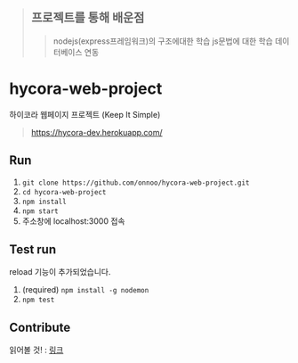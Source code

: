 > ## 프로젝트를 통해 배운점
> > nodejs(express프레임워크)의 구조에대한 학습
> > js문법에 대한 학습
> > 데이터베이스 연동
 
# hycora-web-project

하이코라 웹페이지 프로젝트 (Keep It Simple)

> https://hycora-dev.herokuapp.com/

## Run

1. `git clone https://github.com/onnoo/hycora-web-project.git`
2. `cd hycora-web-project`
3. `npm install`
4. `npm start`
5. 주소창에 localhost:3000 접속

## Test run

reload 기능이 추가되었습니다.

1. (required) `npm install -g nodemon`
2. `npm test`

## Contribute

읽어볼 것! : [링크](https://github.com/onnoo/hycora-web-project/wiki/%ED%98%91%EC%97%85-%EB%B0%A9%EB%B2%95-(Fork%EC%99%80-Pull-request))
